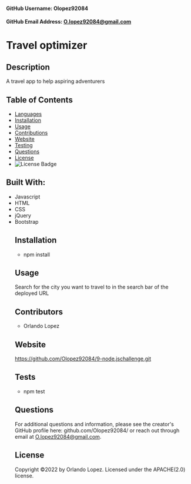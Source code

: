 
  #### GitHub Username: Olopez92084
  #### GitHub Email Address: O.lopez92084@gmail.com
  # Travel optimizer
  ## Description
  A travel app to help aspiring adventurers
  ## Table of Contents
  * [Languages](#languages)
  * [Installation](#installation)
  * [Usage](#usage)
  * [Contributions](#contributions)
  * [Website](#website)
  * [Testing](#testing)
  * [Questions](#questions)
  * [License](#license)
  * ![License Badge](https://img.shields.io/badge/License-APACHE(2.0)-green.svg)
  ## Built With:
  * Javascript
* HTML
* CSS
* jQuery
* Bootstrap
  ## Installation
  - npm install
  ## Usage
  Search for the city you want to travel to in the search bar of the deployed URL
  ## Contributors
  - Orlando Lopez
  ## Website
  https://github.com/Olopez92084/9-node.jschallenge.git
  ## Tests
  - npm test
  ## Questions
  For additional questions and information, please see the creator's GitHub profile here: github.com/Olopez92084/
  or reach out through email at O.lopez92084@gmail.com.
  ## License
  Copyright &copy;2022 by Orlando Lopez.
  Licensed under the APACHE(2.0) license.
  